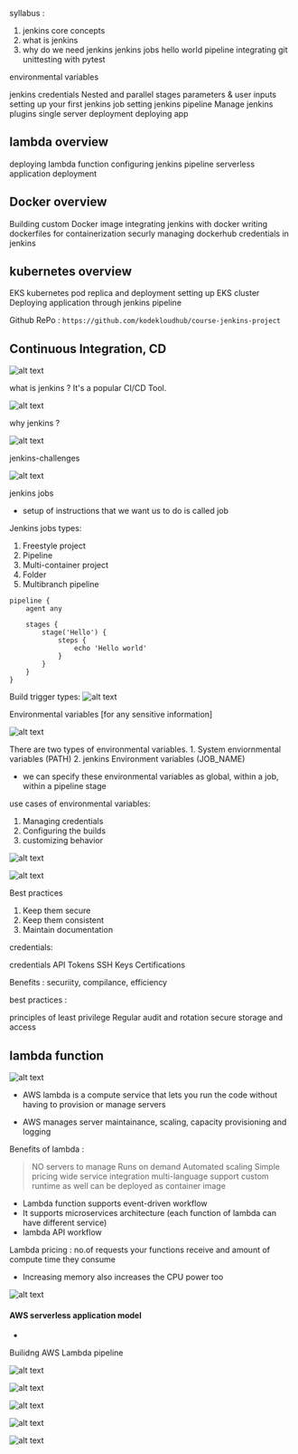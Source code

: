 syllabus :

1. jenkins core concepts
2. what is jenkins 
3. why do we need jenkins
 jenkins jobs
 hello world pipeline
 integrating git
 unittesting with pytest

 environmental variables

 jenkins credentials
 Nested and parallel stages
 parameters & user inputs 
 setting up your first jenkins job
 setting jenkins pipeline
 Manage jenkins plugins
 single server deployment
 deploying app

 ## lambda overview
 deploying lambda function
 configuring jenkins pipeline
 serverless application deployment

 ## Docker overview
 Building custom Docker image
 integrating jenkins with docker
 writing dockerfiles for containerization
securly managing dockerhub credentials in jenkins

## kubernetes overview
EKS
kubernetes pod
replica and deployment
setting up EKS cluster
Deploying application through jenkins pipeline


Github RePo : `https://github.com/kodekloudhub/course-jenkins-project`

## Continuous Integration, CD

![alt text](image-1.png)

what is jenkins ? It's a popular CI/CD Tool.

![alt text](image-2.png)

why jenkins ?

![alt text](image-3.png)

jenkins-challenges

![alt text](image-4.png)

jenkins jobs
- setup of instructions that we want us to do is called job

Jenkins jobs types:

1. Freestyle project
2. Pipeline
3. Multi-container project
4. Folder
5. Multibranch pipeline

```jenkinsfile
pipeline {
    agent any

    stages {
        stage('Hello') {
            steps {
                echo 'Hello world'
            }
        }
    }
}

```

Build trigger types:
![alt text](image-5.png)

Environmental variables [for any sensitive information]

![alt text](image-6.png)

There are two types of environmental variables. 1. System enviornmental variables (PATH) 2. jenkins Environment variables (JOB_NAME)

- we can specify these environmental variables as global, within a job, within a pipeline stage

use cases of environmental variables:
1. Managing credentials
2. Configuring the builds
3. customizing behavior

![alt text](image-7.png)


![alt text](image-8.png)


Best practices

1. Keep them secure
2. Keep them consistent
3. Maintain documentation

credentials:

credentials
API Tokens
SSH Keys
Certifications

Benefits : securiity, compilance, efficiency

best practices :

principles of least privilege
Regular audit and rotation
secure storage and access


## lambda function
![alt text](image-9.png)

- AWS lambda is a compute service that lets you run the code without having to provision or manage servers

- AWS manages server maintainance, scaling, capacity provisioning and logging

Benefits of lambda :
> NO servers to manage
> Runs on demand
> Automated scaling
> Simple pricing
> wide service integration
> multi-language support
> custom runtime as well
> can be deployed as container image

- Lambda function supports event-driven workflow
- It supports microservices architecture (each function of lambda can have different service)
- lambda API workflow

Lambda pricing : no.of requests your functions receive and amount of compute time they consume
- Increasing memory also increases the CPU power too

![alt text](image-10.png)

#### AWS serverless application model
- 

Builidng AWS Lambda pipeline

![alt text](image-11.png)



![alt text](image-12.png)


![alt text](image-13.png)

![alt text](image-14.png)

![alt text](image-15.png)
